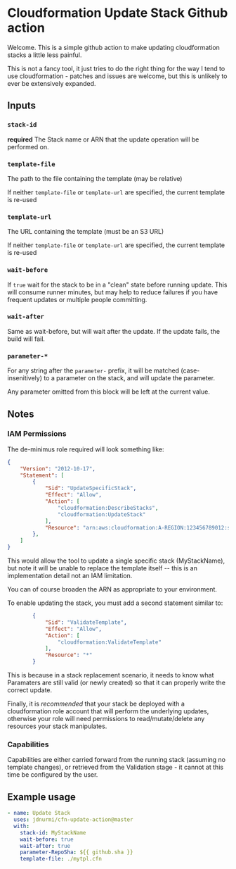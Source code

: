 # Cloudformation Update Stack Github action

Welcome. This is a simple github action to make updating cloudformation stacks
a little less painful.

This is not a fancy tool, it just tries to do the right thing for the way I tend
to use cloudformation - patches and issues are welcome, but this is unlikely to
ever be extensively expanded.

## Inputs

### `stack-id`

**required** The Stack name or ARN that the update operation will be performed on.

### `template-file`

The path to the file containing the template (may be relative)

If neither `template-file` or `template-url` are specified, the current template is re-used
 
### `template-url`

The URL containing the template (must be an S3 URL)

If neither `template-file` or `template-url` are specified, the current template is re-used

### `wait-before`

If `true` wait for the stack to be in a "clean" state before running update.
This will consume runner minutes, but may help to reduce failures if you have
frequent updates or multiple people committing.

### `wait-after`

Same as wait-before, but will wait after the update.  If the update fails,
the build will fail.

### `parameter-*`

For any string after the `parameter-` prefix, it will be matched (case-insenitively)
to a parameter on the stack, and will update the parameter.

Any parameter omitted from this block will be left at the current value.

## Notes

### IAM Permissions

The de-minimus role required will look something like:

```json
{
    "Version": "2012-10-17",
    "Statement": [
        {
            "Sid": "UpdateSpecificStack",
            "Effect": "Allow",
            "Action": [
                "cloudformation:DescribeStacks",
                "cloudformation:UpdateStack"
            ],
            "Resource": "arn:aws:cloudformation:A-REGION:123456789012:stack/MyStackName/*"
        },
    ]
}
```

This would allow the tool to update a single specific stack (MyStackName), but note it will be
unable to replace the template itself -- this is an implementation detail not an IAM limitation.

You can of course broaden the ARN as appropriate to your environment.

To enable updating the stack, you must add a second statement similar to:

```json
        {
            "Sid": "ValidateTemplate",
            "Effect": "Allow",
            "Action": [
                "cloudformation:ValidateTemplate"
            ],
            "Resource": "*"
        }
```

This is because in a stack replacement scenario, it needs to know what Paramaters are still
valid (or newly created) so that it can properly write the correct update.

Finally, it is _recommended_ that your stack be deployed with a cloudformation role account that
will perform the underlying updates, otherwise your role will need permissions to read/mutate/delete
any resources your stack manipulates.

### Capabilities

Capabilities are either carried forward from the running stack (assuming no template changes),
or retrieved from the Validation stage - it cannot at this time be configured by the user.

## Example usage

```yaml
- name: Update Stack
  uses: jdnurmi/cfn-update-action@master
  with:
    stack-id: MyStackName
    wait-before: true
    wait-after: true
    parameter-RepoSha: ${{ github.sha }}
    template-file: ./mytpl.cfn
```


